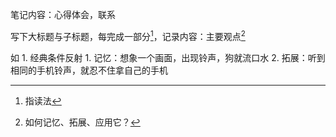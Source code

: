 笔记内容：心得体会，联系

写下大标题与子标题，每完成一部分[^1]，记录内容：主要观点[^2]

如
	1. 经典条件反射
		1. 记忆：想象一个画面，出现铃声，狗就流口水
		2. 拓展：听到相同的手机铃声，就忍不住拿自己的手机

[^1]: 指读法
[^2]: 如何记忆、拓展、应用它？